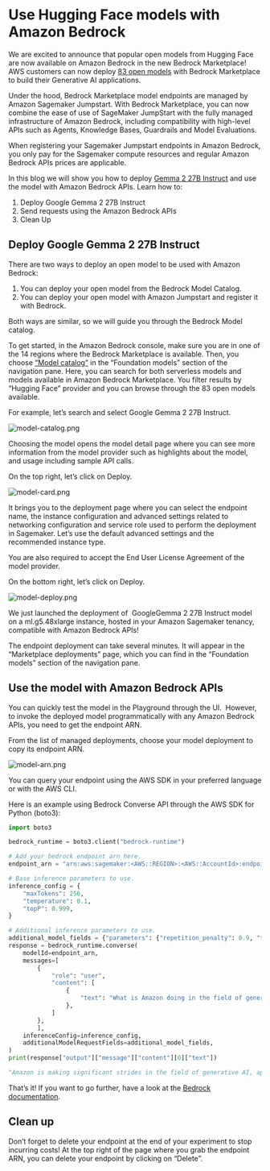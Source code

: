 # Use Hugging Face models with Amazon Bedrock

We are excited to announce that popular open models from Hugging Face are now available on Amazon Bedrock in the new Bedrock Marketplace! AWS customers can now deploy [83 open models](https://us-east-1.console.aws.amazon.com/bedrock/home?region=us-east-1#/model-catalog) with Bedrock Marketplace to build their Generative AI applications.

Under the hood, Bedrock Marketplace model endpoints are managed by Amazon Sagemaker Jumpstart. With Bedrock Marketplace, you can now combine the ease of use of SageMaker JumpStart with the fully managed infrastructure of Amazon Bedrock, including compatibility with high-level APIs such as Agents, Knowledge Bases, Guardrails and Model Evaluations.

When registering your Sagemaker Jumpstart endpoints in Amazon Bedrock, you only pay for the Sagemaker compute resources and regular Amazon Bedrock APIs prices are applicable.

In this blog we will show you how to deploy [Gemma 2 27B Instruct](https://huggingface.co/google/gemma-2-27b-it) and use the model with Amazon Bedrock APIs. Learn how to:

1. Deploy Google Gemma 2 27B Instruct
2. Send requests using the Amazon Bedrock APIs
3. Clean Up

## Deploy Google Gemma 2 27B Instruct

There are two ways to deploy an open model to be used with Amazon Bedrock:

1. You can deploy your open model from the Bedrock Model Catalog.
2. You can deploy your open model with Amazon Jumpstart and register it with Bedrock.

Both ways are similar, so we will guide you through the Bedrock Model catalog.

To get started, in the Amazon Bedrock console, make sure you are in one of the 14 regions where the Bedrock Marketplace is available. Then, you choose [“Model catalog”](https://us-east-1.console.aws.amazon.com/bedrock/home?region=us-east-1#/model-catalog) in the “Foundation models” section of the navigation pane. Here, you can search for both serverless models and models available in Amazon Bedrock Marketplace. You filter results by “Hugging Face” provider and you can browse through the 83 open models available.

For example, let’s search and select Google Gemma 2 27B Instruct.

![model-catalog.png](https://huggingface.co/datasets/huggingface/documentation-images/resolve/main/blog/bedrock-marketplace/model-catalog.png)

Choosing the model opens the model detail page where you can see more information from the model provider such as highlights about the model, and usage including sample API calls.

On the top right, let’s click on Deploy.

![model-card.png](https://huggingface.co/datasets/huggingface/documentation-images/resolve/main/blog/bedrock-marketplace/model-card.png)

It brings you to the deployment page where you can select the endpoint name, the instance configuration and advanced settings related to networking configuration and service role used to perform the deployment in Sagemaker. Let’s use the default advanced settings and the recommended instance type.

You are also required to accept the End User License Agreement of the model provider.

On the bottom right, let’s click on Deploy.

![model-deploy.png](https://huggingface.co/datasets/huggingface/documentation-images/resolve/main/blog/bedrock-marketplace/model-deploy.png)

We just launched the deployment of  GoogleGemma 2 27B Instruct model on a ml.g5.48xlarge instance, hosted in your Amazon Sagemaker tenancy, compatible with Amazon Bedrock APIs!

The endpoint deployment can take several minutes. It will appear in the “Marketplace deployments” page, which you can find in the “Foundation models” section of the navigation pane.

## Use the model with Amazon Bedrock APIs

You can quickly test the model in the Playground through the UI.  However, to invoke the deployed model programmatically with any Amazon Bedrock APIs, you need to get the endpoint ARN.

From the list of managed deployments, choose your model deployment to copy its endpoint ARN.

![model-arn.png](https://huggingface.co/datasets/huggingface/documentation-images/resolve/main/blog/bedrock-marketplace/model-arn.png)

You can query your endpoint using the AWS SDK in your preferred language or with the AWS CLI.

Here is an example using Bedrock Converse API through the AWS SDK for Python (boto3):

```python
import boto3

bedrock_runtime = boto3.client("bedrock-runtime")

# Add your bedrock endpoint arn here.
endpoint_arn = "arn:aws:sagemaker:<AWS::REGION>:<AWS::AccountId>:endpoint/<Endpoint_Name>"

# Base inference parameters to use.
inference_config = {
	"maxTokens": 256,
	"temperature": 0.1,
	"topP": 0.999,
}

# Additional inference parameters to use.
additional_model_fields = {"parameters": {"repetition_penalty": 0.9, "top_k": 250, "do_sample": True}}
response = bedrock_runtime.converse(
	modelId=endpoint_arn,
	messages=[
		{
			"role": "user",
			"content": [
				{
					"text": "What is Amazon doing in the field of generative AI?",
				},
			]
		},
		],
	inferenceConfig=inference_config,
	additionalModelRequestFields=additional_model_fields,
)
print(response["output"]["message"]["content"][0]["text"])
```

```python
"Amazon is making significant strides in the field of generative AI, applying it across various products and services. Here's a breakdown of their key initiatives:\n\n**1. Amazon Bedrock:**\n\n* This is their **fully managed service** that allows developers to build and scale generative AI applications using models from Amazon and other leading AI companies. \n* It offers access to foundational models like **Amazon Titan**, a family of large language models (LLMs) for text generation, and models from Cohere"
```

That’s it! If you want to go further, have a look at the [Bedrock documentation](https://docs.aws.amazon.com/bedrock/latest/userguide/what-is-bedrock.html).

## Clean up

Don’t forget to delete your endpoint at the end of your experiment to stop incurring costs! At the top right of the page where you grab the endpoint ARN, you can delete your endpoint by clicking on “Delete”.